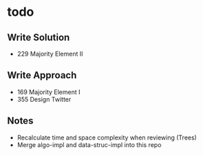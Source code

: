 # todo

## Write Solution
* 229 Majority Element II

## Write Approach
* 169 Majority Element I
* 355 Design Twitter

## Notes
* Recalculate time and space complexity when reviewing (Trees)
* Merge algo-impl and data-struc-impl into this repo